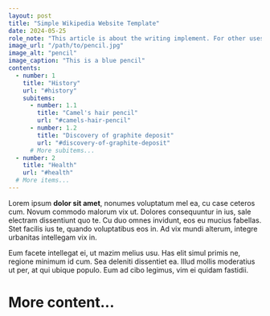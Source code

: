 ```yaml
---
layout: post
title: "Simple Wikipedia Website Template"
date: 2024-05-25
role_note: "This article is about the writing implement. For other uses, see Pencil (disambiguation)."
image_url: "/path/to/pencil.jpg"
image_alt: "pencil"
image_caption: "This is a blue pencil"
contents:
  - number: 1
    title: "History"
    url: "#history"
    subitems:
      - number: 1.1
        title: "Camel's hair pencil"
        url: "#camels-hair-pencil"
      - number: 1.2
        title: "Discovery of graphite deposit"
        url: "#discovery-of-graphite-deposit"
      # More subitems...
  - number: 2
    title: "Health"
    url: "#health"
  # More items...
---
```


Lorem ipsum **dolor sit amet**, nonumes voluptatum mel ea, cu case ceteros cum. Novum commodo malorum vix ut. Dolores consequuntur in ius, sale electram dissentiunt quo te. Cu duo omnes invidunt, eos eu mucius fabellas. Stet facilis ius te, quando voluptatibus eos in. Ad vix mundi alterum, integre urbanitas intellegam vix in.

Eum facete intellegat ei, ut mazim melius usu. Has elit simul primis ne, regione minimum id cum. Sea deleniti dissentiet ea. Illud mollis moderatius ut per, at qui ubique populo. Eum ad cibo legimus, vim ei quidam fastidii.

# More content...